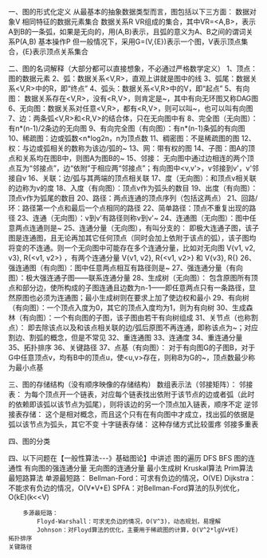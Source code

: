 一、图的形式化定义
  从最基本的抽象数据类型而言，图包括以下三方面：
		数据对象V
			相同特征的数据元素集合
		数据关系R
			VR组成的集合，其中VR=<A,B>，表示A到B的一条弧，如果是无向的，用(A,B)表示，且弧的意义为A、B之间的谓词关系P(A,B)
		基本操作P
	但一般情况下，采用G=(V,{E})表示一个图，V表示顶点集合，{E}表示顶点关系集合





二、图的名词解释（大部分都可以直接想象，不必通过严格数学定义）
	1、顶点：图的数据元素
	2、弧：数据关系<V,R>，直观上讲就是图中的线
	3、弧尾：数据关系<V,R>中的R，即“终点”
	4、弧头：数据关系<V,R>中的V，即“起点”
	5、有向图：
		数据关系存在<V,R>，没有<R,V>，则肯定是~，其中有向无环图又称DAG图
	6、无向图：数据关系对任意<V,R>，都有<R,V>，则可以叫~，也可以叫有向图
	7、边：两条弧<V,R>和<R,V>的结合体，只在无向图中有
	8、完全图（无向图）：有n*(n-1)/2条边的无向图
	9、有向完全图（有向图）：有n*(n-1)条弧的有向图
	10、稀疏图：边或弧数<n*log2n，n为顶点数
	11、稠密图：不是稀疏图的图
	12、权：与边或弧相关的数称为该边/弧的~
	13、网：带有权的图
	14、子图：图A的顶点和关系均在图B中，则图A为图B的~
	15、邻接：
		无向图中通过边相连的两个顶点互为“邻接点”，边“依附”于相应两“邻接点”；有向图中<v,v'>，v邻接到v'，v'邻接自v
	16、关联：边/弧与其两端的顶点相关联
	17、度（无向图）：和顶点v相关联的边称为v的度
	18、入度（有向图）：顶点v作为弧头的数目
	19、出度（有向图）：顶点v作为弧尾的数目
	20、路径：两点连通的顶点序列（包括这两点）
	21、回路/环：路径第一个点和最后一个点相同的路径
	22、简单路径：顶点不重复出现的路径
	23、连通（无向图）：v到v'有路径则称v到v'~
	24、连通图（无向图）：图中任意两点连通则是~
	25、连通分量（无向图），有叫分支的：
		即极大连通子图，该子图是连通图，且无论再加其它任何顶点（同时会加上依附于该点的弧），该子图均将变的不连通。则一个无向图中可能存在多个连通分量，比如对无向图   V{v1, v2, v3}, R{<v1, v2>}   ，有两个连通分量   V{v1, v2}, R{<v1, v2>}  和  V{v3}, R{}
	26、强连通图（有向图）：图中任意两点相互有路径则是~
	27、强连通分量（有向图）：极大强连通子图——联系连通分量
	28、生成树（无向图）：
		包含原图所有顶点和部分边，使所构成的子图连通且边数为n-1——即任意两点只有一条路径，显然原图也必须为连通图；最小生成树则在要求上加了使边权和最小
	29、有向树（有向图）：一个顶点入度为0，其它的顶点入度均为1，则为有向树
	30、生成森林（有向图）：一个有向图的子图，该子图由若干有向树组成
	31、关节点（也称割点）：
		即去除该点以及和该点相关联的边/弧后原图不再连通，即称该点为~；对应割边、割弧的概念，但是不常见
	32、重连通图
	33、连通度
	34、重连通分量
	35、拓扑排序
	36、关键路径
	37、点基（有向图）：
		对于有向图G的子图B，对于G中任意顶点v，均有B中的顶点u，使<u,v>存在，则称B为G的~，顶点数最少称为最小点基
	
	
	
三、图的存储结构（没有顺序映像的存储结构）
	数组表示法（邻接矩阵）：
	邻接表：
		为每个顶点开一个链表，对应每个链表找出依附于该节点的边或者弧（此时的依赖即该弧以该节点为弧尾），则将该边的另一个顶点加入链表，顺序不定
	逆邻接表存储：
		这个是相对概念，而且这个只有在有向图中才成立，找出弧的依据是弧以该节点为弧头，其它不变
	十字链表存储：
		这种存储方式比较蛋疼
	邻接多重表
	
四、图的分类


四、以下问题在【一般性算法---》基础图论】中讲述
	图的遍历
		DFS
		BFS
	图的连通性
		有向图的强连通分量
		无向图的连通分量
	最小生成树
		Kruskal算法
		Prim算法
	最短路算法
		单源最短路：
			Bellman-Ford：可求有负边的情况，O(VE)
			Dijkstra：不能求有负边的情况，O(V*V+E)
			SPFA：对Bellman-Ford算法的队列优化，O(kE)(k<<V)
			
		多源最短路：
			Floyd-Warshall：可求无负边的情况，O(V^3)，动态规划，易理解
			Johnson：对Floyd算法的优化，主要用于稀疏图的计算，O(V^2*lgV+VE)
	拓扑排序
	关键路径

